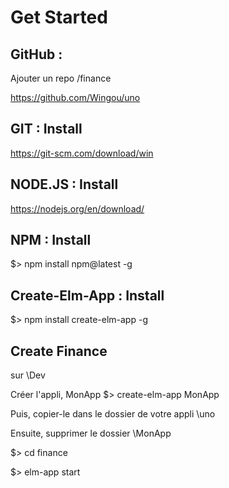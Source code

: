 # Get Started

## GitHub :
Ajouter un repo /finance

https://github.com/Wingou/uno

## GIT : Install
https://git-scm.com/download/win

## NODE.JS : Install
https://nodejs.org/en/download/

## NPM : Install
$> npm install npm@latest -g

## Create-Elm-App : Install
$> npm install create-elm-app -g

## Create Finance

sur \Dev

Créer l'appli, MonApp
$> create-elm-app MonApp

Puis, copier-le dans le dossier de votre appli \uno

Ensuite, supprimer le dossier \MonApp

$> cd finance

$> elm-app start
